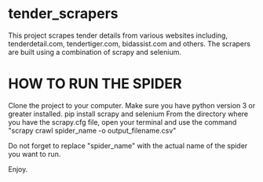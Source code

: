 # tender_scrapers

This project scrapes tender details from various websites including, tenderdetail.com, tendertiger.com, bidassist.com and others.
The scrapers are built using a combination of scrapy and selenium.

# HOW TO RUN THE SPIDER
Clone the project to your computer.
Make sure you have python version 3 or greater installed.
pip install scrapy and selenium
From the directory where you have the scrapy.cfg file, open your terminal and use the command "scrapy crawl spider_name -o output_filename.csv"

Do not forget to replace "spider_name" with the actual name of the spider you want to run.

Enjoy.
